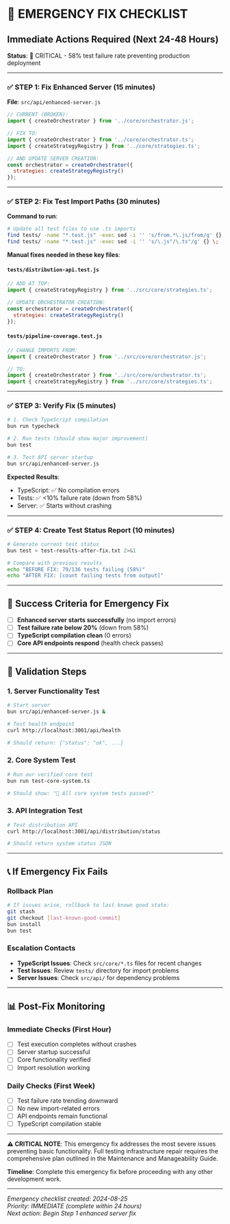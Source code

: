 # 🚨 EMERGENCY FIX CHECKLIST

## Immediate Actions Required (Next 24-48 Hours)

**Status**: 🔴 CRITICAL - 58% test failure rate preventing production deployment

---

### ✅ STEP 1: Fix Enhanced Server (15 minutes)

**File**: `src/api/enhanced-server.js`

```javascript
// CURRENT (BROKEN):
import { createOrchestrator } from '../core/orchestrator.js';

// FIX TO:
import { createOrchestrator } from '../core/orchestrator.ts';
import { createStrategyRegistry } from '../core/strategies.ts';

// AND UPDATE SERVER CREATION:
const orchestrator = createOrchestrator({
  strategies: createStrategyRegistry()
});
```

---

### ✅ STEP 2: Fix Test Import Paths (30 minutes)

**Command to run**:
```bash
# Update all test files to use .ts imports
find tests/ -name "*.test.js" -exec sed -i '' 's/from.*\.js/from/g' {} \;
find tests/ -name "*.test.js" -exec sed -i '' 's/\.js"/\.ts"/g' {} \;
```

**Manual fixes needed in these key files**:

#### `tests/distribution-api.test.js`
```javascript
// ADD AT TOP:
import { createStrategyRegistry } from '../src/core/strategies.ts';

// UPDATE ORCHESTRATOR CREATION:
const orchestrator = createOrchestrator({
  strategies: createStrategyRegistry()
});
```

#### `tests/pipeline-coverage.test.js`
```javascript
// CHANGE IMPORTS FROM:
import { createOrchestrator } from '../src/core/orchestrator.js';

// TO:
import { createOrchestrator } from '../src/core/orchestrator.ts';
import { createStrategyRegistry } from '../src/core/strategies.ts';
```

---

### ✅ STEP 3: Verify Fix (5 minutes)

```bash
# 1. Check TypeScript compilation
bun run typecheck

# 2. Run tests (should show major improvement)
bun test

# 3. Test API server startup
bun src/api/enhanced-server.js
```

**Expected Results**:
- TypeScript: ✅ No compilation errors
- Tests: ✅ <10% failure rate (down from 58%)
- Server: ✅ Starts without crashing

---

### ✅ STEP 4: Create Test Status Report (10 minutes)

```bash
# Generate current test status
bun test > test-results-after-fix.txt 2>&1

# Compare with previous results
echo "BEFORE FIX: 79/136 tests failing (58%)"
echo "AFTER FIX: [count failing tests from output]"
```

---

## 🎯 Success Criteria for Emergency Fix

- [ ] **Enhanced server starts successfully** (no import errors)
- [ ] **Test failure rate below 20%** (down from 58%)  
- [ ] **TypeScript compilation clean** (0 errors)
- [ ] **Core API endpoints respond** (health check passes)

---

## 🔄 Validation Steps

### 1. Server Functionality Test
```bash
# Start server
bun src/api/enhanced-server.js &

# Test health endpoint
curl http://localhost:3001/api/health

# Should return: {"status": "ok", ...}
```

### 2. Core System Test
```bash
# Run our verified core test
bun run test-core-system.ts

# Should show: "🎉 All core system tests passed!"
```

### 3. API Integration Test
```bash
# Test distribution API
curl http://localhost:3001/api/distribution/status

# Should return system status JSON
```

---

## 📞 If Emergency Fix Fails

### Rollback Plan
```bash
# If issues arise, rollback to last known good state:
git stash
git checkout [last-known-good-commit]
bun install
bun test
```

### Escalation Contacts
- **TypeScript Issues**: Check `src/core/*.ts` files for recent changes
- **Test Issues**: Review `tests/` directory for import problems  
- **Server Issues**: Check `src/api/` for dependency problems

---

## 📊 Post-Fix Monitoring

### Immediate Checks (First Hour)
- [ ] Test execution completes without crashes
- [ ] Server startup successful  
- [ ] Core functionality verified
- [ ] Import resolution working

### Daily Checks (First Week)
- [ ] Test failure rate trending downward
- [ ] No new import-related errors
- [ ] API endpoints remain functional
- [ ] TypeScript compilation stable

---

**⚠️ CRITICAL NOTE**: This emergency fix addresses the most severe issues preventing basic functionality. Full testing infrastructure repair requires the comprehensive plan outlined in the Maintenance and Manageability Guide.

**Timeline**: Complete this emergency fix before proceeding with any other development work.

---

*Emergency checklist created: 2024-08-25*  
*Priority: IMMEDIATE (complete within 24 hours)*  
*Next action: Begin Step 1 enhanced server fix*